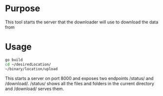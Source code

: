 # Purpose
This tool starts the server that the downloader will use to download the data from

# Usage
```bash
go build 
cd ~/desiredLocation/
~/binary/location/upload
``` 

This starts a server on port 8000 and exposes two endpoints /status/ and /download/.
/status/ shows all the files and folders in the current directory and /download/ serves them.
